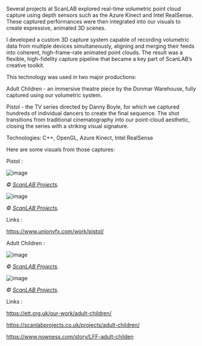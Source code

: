 Several projects at ScanLAB explored real-time volumetric point cloud capture using depth sensors such as the Azure Kinect and Intel RealSense. These captured performances were then integrated into our visuals to create expressive, animated 3D scenes.

I developed a custom 3D capture system capable of recording volumetric data from multiple devices simultaneously, aligning and merging their feeds into coherent, high-frame-rate animated point clouds. The result was a flexible, high-fidelity capture pipeline that became a key part of ScanLAB’s creative toolkit.

This technology was used in two major productions:

Adult Children - an immersive theatre piece by the Donmar Warehouse, fully captured using our volumetric system.

Pistol - the TV series directed by Danny Boyle, for which we captured hundreds of individual dancers to create the final sequence. The shot transitions from traditional cinematography into our point-cloud aesthetic, closing the series with a striking visual signature.

Technologies: C++, OpenGL, Azure Kinect, Intel RealSense

Here are some visuals from those captures:

Pistol : 

![image](Images/LiveAction/Pistols/187_LonelyBoy_WebsiteImage_03_.png)

*© [ScanLAB Projects](https://scanlabprojects.co.uk/).*

![image](Images/LiveAction/Pistols/187_LonelyBoy_WebsiteImage_01.jpg)

*© [ScanLAB Projects](https://scanlabprojects.co.uk/).*

Links : 

https://www.unionvfx.com/work/pistol/





Adult Children : 

![image](Images/LiveAction/AdultChildren/AdultChildren_Co-created-by-Ella-Hickson-Sacha-Wares-and-ScanLAB-Projects-scaled.jpg)

*© [ScanLAB Projects](https://scanlabprojects.co.uk/).*

![image](Images/LiveAction/AdultChildren/adultchildren--body.DYIUCJpd_1wt4E7.webp)

*© [ScanLAB Projects](https://scanlabprojects.co.uk/).*

Links : 

https://ett.org.uk/our-work/adult-children/

https://scanlabprojects.co.uk/projects/adult-children/

https://www.nowness.com/story/LFF-adult-childen




